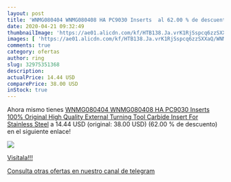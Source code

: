 ```yaml
---
layout: post
title: 'WNMG080404 WNMG080408 HA PC9030 Inserts  al 62.00 % de descuento'
date: 2020-04-21 09:32:49
thumbnailImage: 'https://ae01.alicdn.com/kf/HTB138.Ja.vrK1RjSspcq6zzSXXaQ/WNMG080404-WNMG080408-HA-PC9030-Inserts-100-Original-High-Quality-External-Turning-Tool-Carbide-Insert-For-Stainless.jpg_350x350._SL200_.jpg'
images: [ 'https://ae01.alicdn.com/kf/HTB138.Ja.vrK1RjSspcq6zzSXXaQ/WNMG080404-WNMG080408-HA-PC9030-Inserts-100-Original-High-Quality-External-Turning-Tool-Carbide-Insert-For-Stainless.jpg_350x350._SL200_.jpg' ]
comments: true
category: ofertas
author: ring
slug: 32975351368
description:
actualPrice: 14.44 USD
comparePrice: 38.00 USD
inStock: true
---
```


Ahora mismo tienes [WNMG080404 WNMG080408 HA PC9030 Inserts 100% Original High Quality External Turning Tool Carbide Insert For Stainless Steel](https://www.amazon.com/dp/32975351368/?tag=redken08-20) a 14.44 USD (original: 38.00 USD) (62.00 %  de descuento) en el siguiente enlace!

[![](https://ae01.alicdn.com/kf/HTB138.Ja.vrK1RjSspcq6zzSXXaQ/WNMG080404-WNMG080408-HA-PC9030-Inserts-100-Original-High-Quality-External-Turning-Tool-Carbide-Insert-For-Stainless.jpg_350x350._SL200_.jpg)](https://www.amazon.com/dp/32975351368/?tag=redken08-20)

[Visítala!!!](https://www.amazon.com/dp/32975351368/?tag=redken08-20)

[Consulta otras ofertas en nuestro canal de telegram](https://t.me/s/ofertas25)

